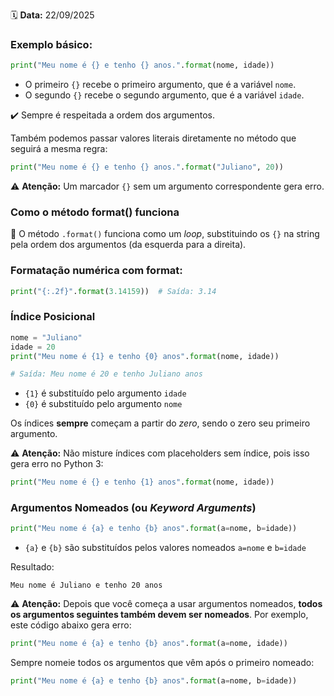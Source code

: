 🗓️ **Data:** 22/09/2025
### Exemplo básico:

``` python
print("Meu nome é {} e tenho {} anos.".format(nome, idade))
```

-   O primeiro `{}` recebe o primeiro argumento, que é a variável `nome`.
-   O segundo `{}` recebe o segundo argumento, que é a variável `idade`.

✔️ Sempre é respeitada a ordem dos argumentos.

Também podemos passar valores literais diretamente no método que seguirá a mesma regra:

``` python
print("Meu nome é {} e tenho {} anos.".format("Juliano", 20))
```

⚠️ **Atenção:** Um marcador `{}` sem um argumento correspondente gera
erro.

### Como o método format() funciona

🔁 O método `.format()` funciona como um *loop*, substituindo os `{}` na
string pela ordem dos argumentos (da esquerda para a direita).

### Formatação numérica com format:

``` python
print("{:.2f}".format(3.14159))  # Saída: 3.14
```

### Índice Posicional

```python
nome = "Juliano"
idade = 20
print("Meu nome é {1} e tenho {0} anos".format(nome, idade))

# Saída: Meu nome é 20 e tenho Juliano anos
```

* `{1}` é substituído pelo argumento `idade`
* `{0}` é substituído pelo argumento `nome`

Os índices **sempre** começam a partir do *zero*, sendo o zero seu primeiro argumento.

⚠️ **Atenção:** Não misture índices com placeholders sem índice, pois isso gera erro no Python 3:

```python
print("Meu nome é {} e tenho {1} anos".format(nome, idade))
```

### Argumentos Nomeados (ou *Keyword Arguments*)

```python
print("Meu nome é {a} e tenho {b} anos".format(a=nome, b=idade))
```

* `{a}` e `{b}` são substituídos pelos valores nomeados `a=nome` e `b=idade`

Resultado:

```
Meu nome é Juliano e tenho 20 anos
```

⚠️ **Atenção:** Depois que você começa a usar argumentos nomeados, **todos os argumentos seguintes também devem ser nomeados**. Por exemplo, este código abaixo gera erro:

```python
print("Meu nome é {a} e tenho {b} anos".format(a=nome, idade))
```

Sempre nomeie todos os argumentos que vêm após o primeiro nomeado:

```python
print("Meu nome é {a} e tenho {b} anos".format(a=nome, b=idade))
```
